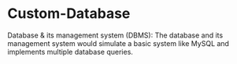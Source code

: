 # Custom-Database
Database &amp; its management system (DBMS): The database and its management system would simulate a basic system like MySQL and implements multiple database queries.
